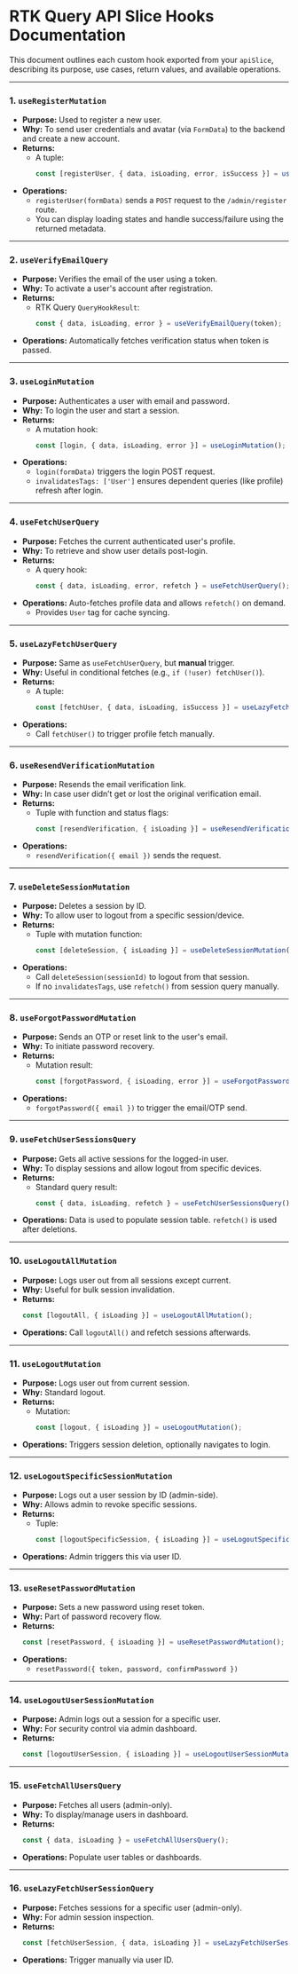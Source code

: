# RTK Query API Slice Hooks Documentation

This document outlines each custom hook exported from your `apiSlice`, describing its purpose, use cases, return values, and available operations.

---

### 1. `useRegisterMutation`

- **Purpose:** Used to register a new user.
- **Why:** To send user credentials and avatar (via `FormData`) to the backend and create a new account.
- **Returns:**
  - A tuple:
    ```ts
    const [registerUser, { data, isLoading, error, isSuccess }] = useRegisterMutation();
    ```
- **Operations:**
  - `registerUser(formData)` sends a `POST` request to the `/admin/register` route.
  - You can display loading states and handle success/failure using the returned metadata.

---

### 2. `useVerifyEmailQuery`

- **Purpose:** Verifies the email of the user using a token.
- **Why:** To activate a user's account after registration.
- **Returns:**
  - RTK Query `QueryHookResult`:
    ```ts
    const { data, isLoading, error } = useVerifyEmailQuery(token);
    ```
- **Operations:** Automatically fetches verification status when token is passed.

---

### 3. `useLoginMutation`

- **Purpose:** Authenticates a user with email and password.
- **Why:** To login the user and start a session.
- **Returns:**
  - A mutation hook:
    ```ts
    const [login, { data, isLoading, error }] = useLoginMutation();
    ```
- **Operations:**
  - `login(formData)` triggers the login POST request.
  - `invalidatesTags: ['User']` ensures dependent queries (like profile) refresh after login.

---

### 4. `useFetchUserQuery`

- **Purpose:** Fetches the current authenticated user's profile.
- **Why:** To retrieve and show user details post-login.
- **Returns:**
  - A query hook:
    ```ts
    const { data, isLoading, error, refetch } = useFetchUserQuery();
    ```
- **Operations:** Auto-fetches profile data and allows `refetch()` on demand.
  - Provides `User` tag for cache syncing.

---

### 5. `useLazyFetchUserQuery`

- **Purpose:** Same as `useFetchUserQuery`, but **manual** trigger.
- **Why:** Useful in conditional fetches (e.g., `if (!user) fetchUser()`).
- **Returns:**
  - A tuple:
    ```ts
    const [fetchUser, { data, isLoading, isSuccess }] = useLazyFetchUserQuery();
    ```
- **Operations:**
  - Call `fetchUser()` to trigger profile fetch manually.

---

### 6. `useResendVerificationMutation`

- **Purpose:** Resends the email verification link.
- **Why:** In case user didn’t get or lost the original verification email.
- **Returns:**
  - Tuple with function and status flags:
    ```ts
    const [resendVerification, { isLoading }] = useResendVerificationMutation();
    ```
- **Operations:**
  - `resendVerification({ email })` sends the request.

---

### 7. `useDeleteSessionMutation`

- **Purpose:** Deletes a session by ID.
- **Why:** To allow user to logout from a specific session/device.
- **Returns:**
  - Tuple with mutation function:
    ```ts
    const [deleteSession, { isLoading }] = useDeleteSessionMutation();
    ```
- **Operations:**
  - Call `deleteSession(sessionId)` to logout from that session.
  - If no `invalidatesTags`, use `refetch()` from session query manually.

---

### 8. `useForgotPasswordMutation`

- **Purpose:** Sends an OTP or reset link to the user's email.
- **Why:** To initiate password recovery.
- **Returns:**
  - Mutation result:
    ```ts
    const [forgotPassword, { isLoading, error }] = useForgotPasswordMutation();
    ```
- **Operations:**
  - `forgotPassword({ email })` to trigger the email/OTP send.

---

### 9. `useFetchUserSessionsQuery`

- **Purpose:** Gets all active sessions for the logged-in user.
- **Why:** To display sessions and allow logout from specific devices.
- **Returns:**
  - Standard query result:
    ```ts
    const { data, isLoading, refetch } = useFetchUserSessionsQuery();
    ```
- **Operations:** Data is used to populate session table. `refetch()` is used after deletions.

---

### 10. `useLogoutAllMutation`

- **Purpose:** Logs user out from all sessions except current.
- **Why:** Useful for bulk session invalidation.
- **Returns:**
  ```ts
  const [logoutAll, { isLoading }] = useLogoutAllMutation();
  ```
- **Operations:** Call `logoutAll()` and refetch sessions afterwards.

---

### 11. `useLogoutMutation`

- **Purpose:** Logs user out from current session.
- **Why:** Standard logout.
- **Returns:**
  - Mutation:
    ```ts
    const [logout, { isLoading }] = useLogoutMutation();
    ```
- **Operations:** Triggers session deletion, optionally navigates to login.

---

### 12. `useLogoutSpecificSessionMutation`

- **Purpose:** Logs out a user session by ID (admin-side).
- **Why:** Allows admin to revoke specific sessions.
- **Returns:**
  - Tuple:
    ```ts
    const [logoutSpecificSession, { isLoading }] = useLogoutSpecificSessionMutation();
    ```
- **Operations:** Admin triggers this via user ID.

---

### 13. `useResetPasswordMutation`

- **Purpose:** Sets a new password using reset token.
- **Why:** Part of password recovery flow.
- **Returns:**
  ```ts
  const [resetPassword, { isLoading }] = useResetPasswordMutation();
  ```
- **Operations:**
  - `resetPassword({ token, password, confirmPassword })`

---

### 14. `useLogoutUserSessionMutation`

- **Purpose:** Admin logs out a session for a specific user.
- **Why:** For security control via admin dashboard.
- **Returns:**
  ```ts
  const [logoutUserSession, { isLoading }] = useLogoutUserSessionMutation();
  ```

---

### 15. `useFetchAllUsersQuery`

- **Purpose:** Fetches all users (admin-only).
- **Why:** To display/manage users in dashboard.
- **Returns:**
  ```ts
  const { data, isLoading } = useFetchAllUsersQuery();
  ```
- **Operations:** Populate user tables or dashboards.

---

### 16. `useLazyFetchUserSessionQuery`

- **Purpose:** Fetches sessions for a specific user (admin-only).
- **Why:** For admin session inspection.
- **Returns:**
  ```ts
  const [fetchUserSession, { data, isLoading }] = useLazyFetchUserSessionQuery();
  ```
- **Operations:** Trigger manually via user ID.

